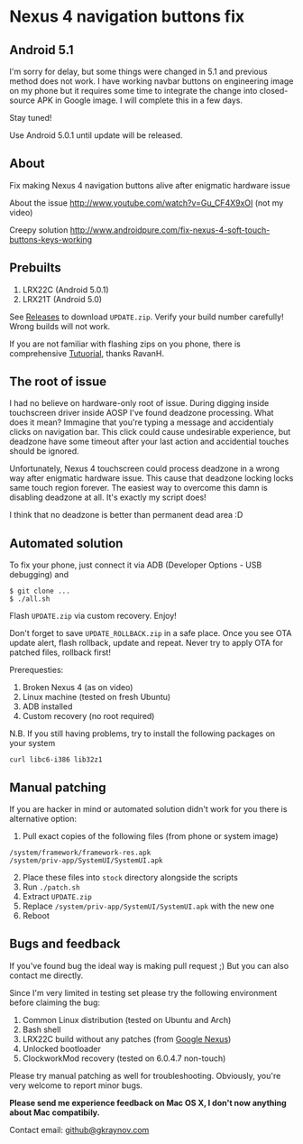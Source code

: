 # Nexus 4 navigation buttons fix

## Android 5.1

I'm sorry for delay, but some things were changed in 5.1 and previous method does not work. I have working navbar buttons on engineering image on my phone but it requires some time to integrate the change into closed-source APK in Google image. I will complete this in a few days.

Stay tuned!

Use Android 5.0.1 until update will be released.

## About

Fix making Nexus 4 navigation buttons alive after enigmatic hardware issue

About the issue http://www.youtube.com/watch?v=Gu_CF4X9xOI (not my video)

Creepy solution http://www.androidpure.com/fix-nexus-4-soft-touch-buttons-keys-working

## Prebuilts ##

1. LRX22C (Android 5.0.1)
2. LRX21T (Android 5.0)

See [Releases](https://github.com/gkraynov/nexus-4-navfix/releases) to download `UPDATE.zip`. Verify your build number carefully! Wrong builds will not work.

If you are not familiar with flashing zips on you phone, there is comprehensive [Tutuorial](http://status301.net/how-to-fix-nexus-4-unresponsive-soft-navigation-menu-buttons), thanks RavanH.

## The root of issue

I had no believe on hardware-only root of issue. During digging inside touchscreen driver inside AOSP I've found deadzone processing. What does it mean? Immagine that you're typing a message and accidentialy clicks on navigation bar. This click could cause undesirable experience, but deadzone have some timeout after your last action and accidential touches should be ignored.

Unfortunately, Nexus 4 touchscreen could process deadzone in a wrong way after enigmatic hardware issue. This cause that deadzone locking locks same touch region forever. The easiest way to overcome this damn is disabling deadzone at all. It's exactly my script does!

I think that no deadzone is better than permanent dead area :D

## Automated solution

To fix your phone, just connect it via ADB (Developer Options - USB debugging) and
```
$ git clone ...
$ ./all.sh
```

Flash `UPDATE.zip` via custom recovery. Enjoy!

Don't forget to save `UPDATE_ROLLBACK.zip` in a safe place. Once you see OTA update alert, flash rollback, update and repeat. Never try to apply OTA for patched files, rollback first!

Prerequesties:

1. Broken Nexus 4 (as on video)
2. Linux machine (tested on fresh Ubuntu)
3. ADB installed
4. Custom recovery (no root required)

N.B. If you still having problems, try to install the following packages on your system
```
curl libc6-i386 lib32z1
```

## Manual patching

If you are hacker in mind or automated solution didn't work for you there is alternative option:

1. Pull exact copies of the following files (from phone or system image)
```
/system/framework/framework-res.apk
/system/priv-app/SystemUI/SystemUI.apk
```
2. Place these files into `stock` directory alongside the scripts
3. Run `./patch.sh`
4. Extract `UPDATE.zip`
5. Replace `/system/priv-app/SystemUI/SystemUI.apk` with the new one
6. Reboot

## Bugs and feedback

If you've found bug the ideal way is making pull request ;) But you can also contact me directly.

Since I'm very limited in testing set please try the following environment before claiming the bug:

1. Common Linux distribution (tested on Ubuntu and Arch)
2. Bash shell
3. LRX22C build without any patches (from [Google Nexus](https://developers.google.com/android/nexus/images))
4. Unlocked bootloader
5. ClockworkMod recovery (tested on 6.0.4.7 non-touch)

Please try manual patching as well for troubleshooting. Obviously, you're very welcome to report minor bugs.

**Please send me experience feedback on Mac OS X, I don't now anything about Mac compatibily.**

Contact email: [github@gkraynov.com](mailto:github@gkraynov.com)
